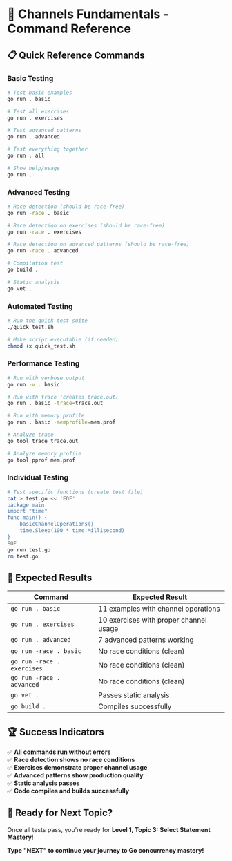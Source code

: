 # 🚀 Channels Fundamentals - Command Reference

## 📋 Quick Reference Commands

### **Basic Testing**
```bash
# Test basic examples
go run . basic

# Test all exercises  
go run . exercises

# Test advanced patterns
go run . advanced

# Test everything together
go run . all

# Show help/usage
go run .
```

### **Advanced Testing**
```bash
# Race detection (should be race-free)
go run -race . basic

# Race detection on exercises (should be race-free)
go run -race . exercises

# Race detection on advanced patterns (should be race-free)
go run -race . advanced

# Compilation test
go build .

# Static analysis
go vet .
```

### **Automated Testing**
```bash
# Run the quick test suite
./quick_test.sh

# Make script executable (if needed)
chmod +x quick_test.sh
```

### **Performance Testing**
```bash
# Run with verbose output
go run -v . basic

# Run with trace (creates trace.out)
go run . basic -trace=trace.out

# Run with memory profile
go run . basic -memprofile=mem.prof

# Analyze trace
go tool trace trace.out

# Analyze memory profile
go tool pprof mem.prof
```

### **Individual Testing**
```bash
# Test specific functions (create test file)
cat > test.go << 'EOF'
package main
import "time"
func main() {
    basicChannelOperations()
    time.Sleep(100 * time.Millisecond)
}
EOF
go run test.go
rm test.go
```

## 🎯 Expected Results

| Command | Expected Result |
|---------|----------------|
| `go run . basic` | 11 examples with channel operations |
| `go run . exercises` | 10 exercises with proper channel usage |
| `go run . advanced` | 7 advanced patterns working |
| `go run -race . basic` | No race conditions (clean) |
| `go run -race . exercises` | No race conditions (clean) |
| `go run -race . advanced` | No race conditions (clean) |
| `go vet .` | Passes static analysis |
| `go build .` | Compiles successfully |

## 🏆 Success Indicators

✅ **All commands run without errors**  
✅ **Race detection shows no race conditions**  
✅ **Exercises demonstrate proper channel usage**  
✅ **Advanced patterns show production quality**  
✅ **Static analysis passes**  
✅ **Code compiles and builds successfully**

## 🚀 Ready for Next Topic?

Once all tests pass, you're ready for **Level 1, Topic 3: Select Statement Mastery**!

**Type "NEXT" to continue your journey to Go concurrency mastery!**
